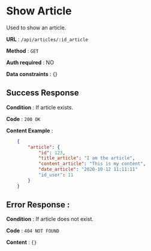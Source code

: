 # Show Article

Used to show an article.

**URL** : `/api/articles/:id_article`

**Method** : `GET`

**Auth required** : NO

**Data constraints** : {}

## Success Response

**Condition** : If article exists.

**Code** : `200 OK`

**Content Example** :

```json
    {
        "article": {
            "id": 123,
            "title_article": "I am the article",
            "content_article": "This is my content",
            "date_article": "2020-10-12 11:11:11"
            "id_user": 11
        }
    }
```

## Error Response :

**Condition** : If article does not exist.

**Code** : `404 NOT FOUND`

**Content** : `{}`
